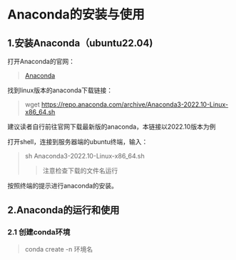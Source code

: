 # Anaconda的安装与使用
## 1.安装Anaconda（ubuntu22.04)

打开Anaconda的官网：

> [Anaconda](www.anaconda.com)

找到linux版本的anaconda下载链接：
> wget https://repo.anaconda.com/archive/Anaconda3-2022.10-Linux-x86_64.sh

建议读者自行前往官网下载最新版的anaconda，本链接以2022.10版本为例

打开shell，连接到服务器端的ubuntu终端，输入：
> sh Anaconda3-2022.10-Linux-x86_64.sh
>>注意检查下载的文件名运行

按照终端的提示进行anaconda的安装。

## 2.Anaconda的运行和使用

### 2.1 创建conda环境
> conda create -n 环境名
